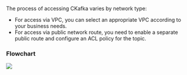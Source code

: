 The process of accessing CKafka varies by network type:

- For access via VPC, you can select an appropriate VPC according to your business needs.
- For access via public network route, you need to enable a separate public route and configure an ACL policy for the topic.

### Flowchart

![](https://qcloudimg.tencent-cloud.cn/raw/2277bd9fc0fc773a53d089d95f4ac19a.png)
